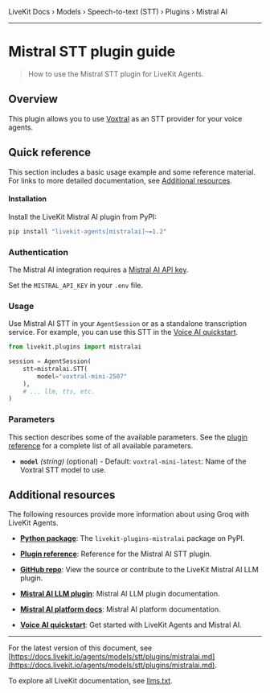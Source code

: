 LiveKit Docs › Models › Speech-to-text (STT) › Plugins › Mistral AI

---

# Mistral STT plugin guide

> How to use the Mistral STT plugin for LiveKit Agents.

## Overview

This plugin allows you to use [Voxtral](https://mistral.ai/products/voxtral) as an STT provider for your voice agents.

## Quick reference

This section includes a basic usage example and some reference material. For links to more detailed documentation, see [Additional resources](#additional-resources).

#### Installation

Install the LiveKit Mistral AI plugin from PyPI:

```bash
pip install "livekit-agents[mistralai]~=1.2"

```

### Authentication

The Mistral AI integration requires a [Mistral AI API key](https://console.mistral.ai/api-keys/).

Set the `MISTRAL_API_KEY` in your `.env` file.

### Usage

Use Mistral AI STT in your `AgentSession` or as a standalone transcription service. For example, you can use this STT in the [Voice AI quickstart](https://docs.livekit.io/agents/start/voice-ai.md).

```python
from livekit.plugins import mistralai

session = AgentSession(
    stt=mistralai.STT(
        model="voxtral-mini-2507"   
    ),
    # ... llm, tts, etc.
)

```

### Parameters

This section describes some of the available parameters. See the [plugin reference](https://docs.livekit.io/reference/python/v1/livekit/plugins/mistralai.md#livekit.plugins.mistralai.STT) for a complete list of all available parameters.

- **`model`** _(string)_ (optional) - Default: `voxtral-mini-latest`: Name of the Voxtral STT model to use.

## Additional resources

The following resources provide more information about using Groq with LiveKit Agents.

- **[Python package](https://pypi.org/project/livekit-plugins-mistralai)**: The `livekit-plugins-mistralai` package on PyPI.

- **[Plugin reference](https://docs.livekit.io/reference/python/v1/livekit/plugins/mistralai.md#livekit.plugins.mistralai.STT)**: Reference for the Mistral AI STT plugin.

- **[GitHub repo](https://github.com/livekit/agents/tree/main/livekit-plugins/livekit-plugins-mistralai)**: View the source or contribute to the LiveKit Mistral AI LLM plugin.

- **[Mistral AI LLM plugin](https://docs.livekit.io/agents/models/llm/plugins/mistralai.md)**: Mistral AI LLM plugin documentation.

- **[Mistral AI platform docs](https://docs.mistral.ai/)**: Mistral AI platform documentation.

- **[Voice AI quickstart](https://docs.livekit.io/agents/start/voice-ai.md)**: Get started with LiveKit Agents and Mistral AI.

---


For the latest version of this document, see [https://docs.livekit.io/agents/models/stt/plugins/mistralai.md](https://docs.livekit.io/agents/models/stt/plugins/mistralai.md).

To explore all LiveKit documentation, see [llms.txt](https://docs.livekit.io/llms.txt).